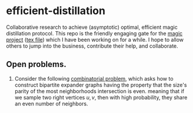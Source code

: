 # efficient-distillation
Collaborative research to achieve (asymptotic) optimal, efficient magic distillation protocol.  This repo is the friendly engaging gate for the [magic project](https://github.com/dudupo/Academic/blob/master/projects/pdfs/magic.pdf) ([tex file](https://github.com/dudupo/Academic/blob/master/projects/synthesis/magic.tex)) which I have been working on for a while.
I hope to allow others to jump into the business, contribute their help, and collaborate.

## Open problems. 

1. Consider the following [combinatorial problem](https://github.com/dudupo/efficient-distillation/issues/1), which asks how to construct bipartite expander graphs having the property that the size's parity  of the most neighborhoods intersection is even. meaning that if we sample two right vertices $u,v$, then with high probability, they share an even number of neighbors.        
